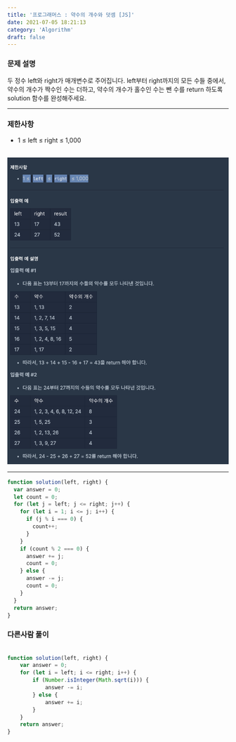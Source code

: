 ```yaml
---
title: '프로그래머스 : 약수의 개수와 덧셈 [JS]'
date: 2021-07-05 18:21:13
category: 'Algorithm'
draft: false
---
```


### 문제 설명
두 정수 left와 right가 매개변수로 주어집니다. left부터 right까지의 모든 수들 중에서, 약수의 개수가 짝수인 수는 더하고, 약수의 개수가 홀수인 수는 뺀 수를 return 하도록 solution 함수를 완성해주세요.

***

### 제한사항
- 1 ≤ left ≤ right ≤ 1,000
<br><br>

![](./images/9.png)

***

```jsx
function solution(left, right) {
  var answer = 0;
  let count = 0;
  for (let j = left; j <= right; j++) {
    for (let i = 1; i <= j; i++) {
      if (j % i === 0) {
        count++;
      }
    }
    if (count % 2 === 0) {
      answer += j;
      count = 0;
    } else {
      answer -= j;
      count = 0;
    }
  }
  return answer;
}
```

### 다른사람 풀이

```jsx

function solution(left, right) {
    var answer = 0;
    for (let i = left; i <= right; i++) {
        if (Number.isInteger(Math.sqrt(i))) {
            answer -= i;
        } else {
            answer += i;
        }
    }
    return answer;
}
```